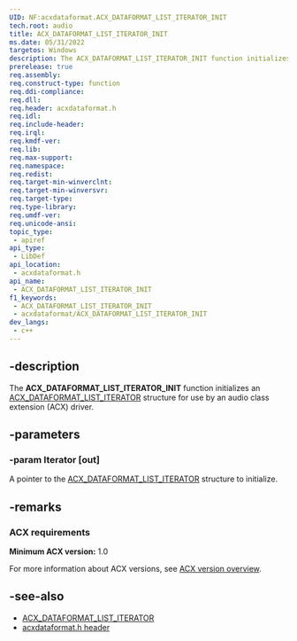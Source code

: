 ```yaml
---
UID: NF:acxdataformat.ACX_DATAFORMAT_LIST_ITERATOR_INIT
tech.root: audio
title: ACX_DATAFORMAT_LIST_ITERATOR_INIT
ms.date: 05/31/2022
targetos: Windows
description: The ACX_DATAFORMAT_LIST_ITERATOR_INIT function initializes an ACX_DATAFORMAT_LIST_ITERATOR structure for use by an audio class extension (ACX) driver.
prerelease: true
req.assembly: 
req.construct-type: function
req.ddi-compliance: 
req.dll: 
req.header: acxdataformat.h
req.idl: 
req.include-header: 
req.irql: 
req.kmdf-ver: 
req.lib: 
req.max-support: 
req.namespace: 
req.redist: 
req.target-min-winverclnt: 
req.target-min-winversvr: 
req.target-type: 
req.type-library: 
req.umdf-ver: 
req.unicode-ansi: 
topic_type:
 - apiref
api_type:
 - LibDef
api_location:
 - acxdataformat.h
api_name:
 - ACX_DATAFORMAT_LIST_ITERATOR_INIT
f1_keywords:
 - ACX_DATAFORMAT_LIST_ITERATOR_INIT
 - acxdataformat/ACX_DATAFORMAT_LIST_ITERATOR_INIT
dev_langs:
 - c++
---
```


## -description

The **ACX_DATAFORMAT_LIST_ITERATOR_INIT** function initializes an [ACX_DATAFORMAT_LIST_ITERATOR](ns-acxdataformat-acx_dataformat_list_iterator.md) structure for use by an audio class extension (ACX) driver.

## -parameters

### -param Iterator [out]

A pointer to the [ACX_DATAFORMAT_LIST_ITERATOR](ns-acxdataformat-acx_dataformat_list_iterator.md) structure to initialize.

## -remarks

### ACX requirements

**Minimum ACX version:** 1.0

For more information about ACX versions, see [ACX version overview](/windows-hardware/drivers/audio/acx-version-overview).

## -see-also

- [ACX_DATAFORMAT_LIST_ITERATOR](ns-acxdataformat-acx_dataformat_list_iterator.md)
- [acxdataformat.h header](index.md)
